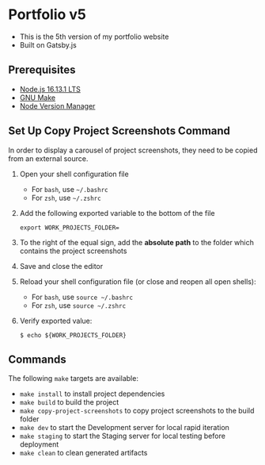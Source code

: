 # Portfolio v5

- This is the 5th version of my portfolio website
- Built on Gatsby.js

## Prerequisites

- [Node.js 16.13.1 LTS](https://nodejs.org/en/)
- [GNU Make](https://www.gnu.org/software/make/)
- [Node Version Manager](https://github.com/nvm-sh/nvm)

## Set Up Copy Project Screenshots Command

In order to display a carousel of project screenshots, they need to be copied from an external source.

1. Open your shell configuration file
   - For `bash`, use `~/.bashrc`
   - For `zsh`, use `~/.zshrc`
2. Add the following exported variable to the bottom of the file

   ```
   export WORK_PROJECTS_FOLDER=
   ```

3. To the right of the equal sign, add the **absolute path** to the folder which contains the project screenshots

4. Save and close the editor

5. Reload your shell configuration file (or close and reopen all open shells):

   - For `bash`, use `source ~/.bashrc`
   - For `zsh`, use `source ~/.zshrc`

6. Verify exported value:

   ```
   $ echo ${WORK_PROJECTS_FOLDER}
   ```

## Commands

The following `make` targets are available:

- `make install` to install project dependencies
- `make build` to build the project
- `make copy-project-screenshots` to copy project screenshots to the build folder
- `make dev` to start the Development server for local rapid iteration
- `make staging` to start the Staging server for local testing before deployment
- `make clean` to clean generated artifacts
